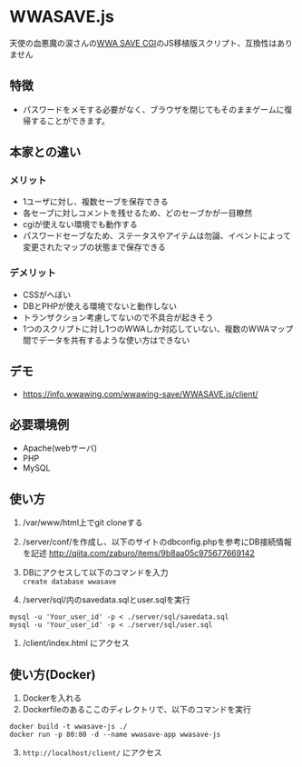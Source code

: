 # WWASAVE.js
天使の血悪魔の涙さんの[WWA SAVE CGI](http://tenaku.sakura.ne.jp/materia/script/wwa/save.html)のJS移植版スクリプト、互換性はありません

## 特徴
* パスワードをメモする必要がなく、ブラウザを閉じてもそのままゲームに復帰することができます。

## 本家との違い
### メリット
* 1ユーザに対し、複数セーブを保存できる
* 各セーブに対しコメントを残せるため、どのセーブかが一目瞭然
* cgiが使えない環境でも動作する
* パスワードセーブなため、ステータスやアイテムは勿論、イベントによって変更されたマップの状態まで保存できる

### デメリット
* CSSがへぼい
* DBとPHPが使える環境でないと動作しない
* トランザクション考慮してないので不具合が起きそう
* 1つのスクリプトに対し1つのWWAしか対応していない、複数のWWAマップ間でデータを共有するような使い方はできない

## デモ
* https://info.wwawing.com/wwawing-save/WWASAVE.js/client/

## 必要環境例
* Apache(webサーバ)
* PHP
* MySQL

## 使い方
1. /var/www/html上でgit cloneする
1. /server/conf/を作成し、以下のサイトのdbconfig.phpを参考にDB接続情報を記述
http://qiita.com/zaburo/items/9b8aa05c975677669142

1. DBにアクセスして以下のコマンドを入力  
`create database wwasave`
1. /server/sql/内のsavedata.sqlとuser.sqlを実行
```
mysql -u 'Your_user_id' -p < ./server/sql/savedata.sql
mysql -u 'Your_user_id' -p < ./server/sql/user.sql
```
1. /client/index.html にアクセス

## 使い方(Docker)
1. Dockerを入れる
2. Dockerfileのあるここのディレクトリで、以下のコマンドを実行
```
docker build -t wwasave-js ./
docker run -p 80:80 -d --name wwasave-app wwasave-js
```
3. `http://localhost/client/` にアクセス